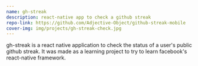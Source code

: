 ```yaml
---
name: gh-streak
description: react-native app to check a github streak
repo-link: https://github.com/Adjective-Object/github-streak-mobile
cover-img: img/projects/gh-streak-check.jpg
---
```


gh-streak is a react native application to check the status of a user's public github streak. It was made as a learning project to try to learn facebook's react-native framework.
